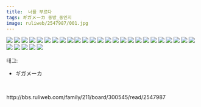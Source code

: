 ```yaml
---
title:  너를 부르다
tags: ギガメーカ 동방_동인지
image: ruliweb/2547987/001.jpg
---
```

<img src="{{ site.nasurl }}/ruliweb/2547987/001.jpg">
<img src="{{ site.nasurl }}/ruliweb/2547987/002.jpg">
<img src="{{ site.nasurl }}/ruliweb/2547987/003.jpg">
<img src="{{ site.nasurl }}/ruliweb/2547987/004.jpg">
<img src="{{ site.nasurl }}/ruliweb/2547987/005.jpg">
<img src="{{ site.nasurl }}/ruliweb/2547987/006.jpg">
<img src="{{ site.nasurl }}/ruliweb/2547987/007.jpg">
<img src="{{ site.nasurl }}/ruliweb/2547987/008.jpg">
<img src="{{ site.nasurl }}/ruliweb/2547987/009.jpg">
<img src="{{ site.nasurl }}/ruliweb/2547987/010.jpg">
<img src="{{ site.nasurl }}/ruliweb/2547987/011.jpg">
<img src="{{ site.nasurl }}/ruliweb/2547987/012.jpg">
<img src="{{ site.nasurl }}/ruliweb/2547987/013.jpg">
<img src="{{ site.nasurl }}/ruliweb/2547987/014.jpg">
<img src="{{ site.nasurl }}/ruliweb/2547987/015.jpg">
<img src="{{ site.nasurl }}/ruliweb/2547987/016.jpg">
<img src="{{ site.nasurl }}/ruliweb/2547987/017.jpg">
<img src="{{ site.nasurl }}/ruliweb/2547987/018.jpg">
<img src="{{ site.nasurl }}/ruliweb/2547987/019.jpg">
<img src="{{ site.nasurl }}/ruliweb/2547987/020.jpg">
<img src="{{ site.nasurl }}/ruliweb/2547987/021.jpg">
<img src="{{ site.nasurl }}/ruliweb/2547987/022.jpg">
<img src="{{ site.nasurl }}/ruliweb/2547987/023.jpg">
<img src="{{ site.nasurl }}/ruliweb/2547987/024.jpg">
<img src="{{ site.nasurl }}/ruliweb/2547987/025.jpg">
<img src="{{ site.nasurl }}/ruliweb/2547987/026.jpg">
<img src="{{ site.nasurl }}/ruliweb/2547987/027.jpg">
<img src="{{ site.nasurl }}/ruliweb/2547987/028.jpg">
<img src="{{ site.nasurl }}/ruliweb/2547987/029.jpg">
<img src="{{ site.nasurl }}/ruliweb/2547987/030.jpg">
<div class="tagTrail">
<p>태그: </p>
<ul>
<li>ギガメーカ</li>
</ul>
</div><br/>
<p class="reference">http://bbs.ruliweb.com/family/211/board/300545/read/2547987</p>